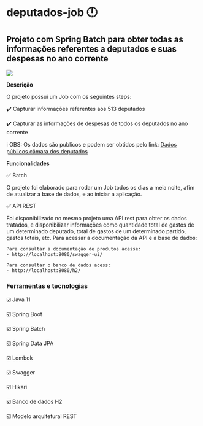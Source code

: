 # deputados-job :clock12:

<h2>Projeto com Spring Batch para obter todas as informações referentes a deputados e suas despesas no ano corrente</h2>

![](https://atitudereflexiva.files.wordpress.com/2019/10/spring-batch-reference-model.png)

<b>Descrição</b>

O projeto possuí um Job com os seguintes steps:

:heavy_check_mark: Capturar informações referentes aos 513 deputados

:heavy_check_mark: Capturar as informações de despesas de todos os deputados no ano corrente

:information_source: OBS: Os dados são publicos e podem ser obtidos pelo link: <a href="https://dadosabertos.camara.leg.br/swagger/api.html">Dados públicos câmara dos deputados</a>

<b>Funcionalidades</b>

:white_check_mark: Batch

O projeto foi elaborado para rodar um Job todos os dias a meia noite, afim de atualizar a base de dados, e ao iniciar a aplicação.

:white_check_mark: API REST

Foi disponibilizado no mesmo projeto uma API rest para obter os dados tratados, e disponibilizar informações como quantidade total de gastos de um determinado deputado, total de gastos de um determinado partido, gastos totais, etc.
Para acessar a documentação da API e a base de dados:

```
Para consultar a documentação de produtos acesse:
- http://localhost:8080/swagger-ui/

Para consultar o banco de dados acess:
- http://localhost:8080/h2/
```

<h3>Ferramentas e tecnologias</h3>

:ballot_box_with_check: Java 11

:ballot_box_with_check: Spring Boot

:ballot_box_with_check: Spring Batch

:ballot_box_with_check: Spring Data JPA

:ballot_box_with_check: Lombok

:ballot_box_with_check: Swagger

:ballot_box_with_check: Hikari

:ballot_box_with_check: Banco de dados H2

:ballot_box_with_check: Modelo arquitetural REST


